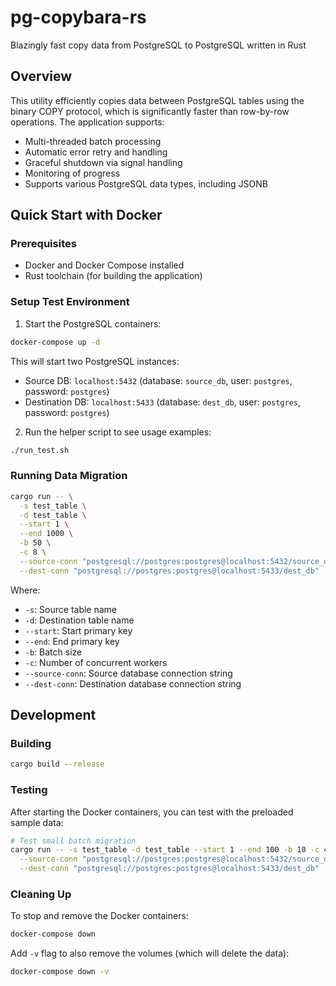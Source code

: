 # pg-copybara-rs
Blazingly fast copy data from PostgreSQL to PostgreSQL written in Rust

## Overview

This utility efficiently copies data between PostgreSQL tables using the binary COPY protocol, which is significantly faster than row-by-row operations. The application supports:

- Multi-threaded batch processing
- Automatic error retry and handling
- Graceful shutdown via signal handling
- Monitoring of progress
- Supports various PostgreSQL data types, including JSONB

## Quick Start with Docker

### Prerequisites

- Docker and Docker Compose installed
- Rust toolchain (for building the application)

### Setup Test Environment

1. Start the PostgreSQL containers:

```bash
docker-compose up -d
```

This will start two PostgreSQL instances:
- Source DB: `localhost:5432` (database: `source_db`, user: `postgres`, password: `postgres`)
- Destination DB: `localhost:5433` (database: `dest_db`, user: `postgres`, password: `postgres`)

2. Run the helper script to see usage examples:

```bash
./run_test.sh
```

### Running Data Migration

```bash
cargo run -- \
  -s test_table \
  -d test_table \
  --start 1 \
  --end 1000 \
  -b 50 \
  -c 8 \
  --source-conn "postgresql://postgres:postgres@localhost:5432/source_db" \
  --dest-conn "postgresql://postgres:postgres@localhost:5433/dest_db"
```

Where:
- `-s`: Source table name
- `-d`: Destination table name
- `--start`: Start primary key
- `--end`: End primary key
- `-b`: Batch size
- `-c`: Number of concurrent workers
- `--source-conn`: Source database connection string
- `--dest-conn`: Destination database connection string

## Development

### Building

```bash
cargo build --release
```

### Testing

After starting the Docker containers, you can test with the preloaded sample data:

```bash
# Test small batch migration
cargo run -- -s test_table -d test_table --start 1 --end 100 -b 10 -c 4 \
  --source-conn "postgresql://postgres:postgres@localhost:5432/source_db" \
  --dest-conn "postgresql://postgres:postgres@localhost:5433/dest_db"
```

### Cleaning Up

To stop and remove the Docker containers:

```bash
docker-compose down
```

Add `-v` flag to also remove the volumes (which will delete the data):

```bash
docker-compose down -v
```
